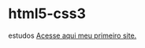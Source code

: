 # html5-css3
 estudos
<a href="https://emersonluiz1.github.io/html5-css3/treinos/treino001/">Acesse aqui meu primeiro site.<a>